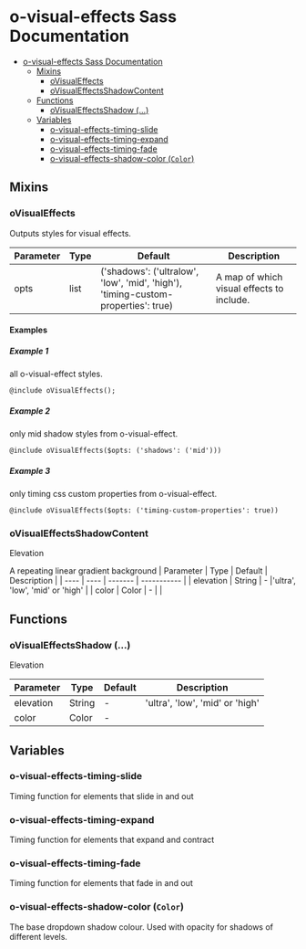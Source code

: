 # o-visual-effects Sass Documentation

- [o-visual-effects Sass Documentation](#o-visual-effects-sass-documentation)
  - [Mixins](#mixins)
    - [oVisualEffects](#ovisualeffects)
    - [oVisualEffectsShadowContent](#ovisualeffectsshadowcontent)
  - [Functions](#functions)
    - [oVisualEffectsShadow (...)](#ovisualeffectsshadow-)
  - [Variables](#variables)
    - [o-visual-effects-timing-slide](#o-visual-effects-timing-slide)
    - [o-visual-effects-timing-expand](#o-visual-effects-timing-expand)
    - [o-visual-effects-timing-fade](#o-visual-effects-timing-fade)
    - [o-visual-effects-shadow-color (`Color`)](#o-visual-effects-shadow-color-color)

## Mixins

### oVisualEffects

Outputs styles for visual effects.

| Parameter | Type | Default                                                                           | Description                               |
| --------- | ---- | --------------------------------------------------------------------------------- | ----------------------------------------- |
| opts      | list | ('shadows': ('ultralow', 'low', 'mid', 'high'), 'timing-custom-properties': true) | A map of which visual effects to include. |

#### Examples

##### Example 1

all o-visual-effect styles.

```Output
@include oVisualEffects();
```

##### Example 2

only mid shadow styles from o-visual-effect.

```Output
@include oVisualEffects($opts: ('shadows': ('mid')))
```

##### Example 3

only timing css custom properties from o-visual-effect.

```Output
@include oVisualEffects($opts: ('timing-custom-properties': true))
```

### oVisualEffectsShadowContent

Elevation

A repeating linear gradient background
| Parameter | Type | Default | Description |
| ---- | ---- | ------- | ----------- |
| elevation | String | - |'ultra', 'low', 'mid' or 'high' |
| color | Color | - | |

## Functions

### oVisualEffectsShadow (...)

Elevation

| Parameter | Type   | Default | Description                     |
| --------- | ------ | ------- | ------------------------------- |
| elevation | String | -       | 'ultra', 'low', 'mid' or 'high' |
| color     | Color  | -       |                                 |

## Variables

### o-visual-effects-timing-slide

Timing function for elements that slide in and out

### o-visual-effects-timing-expand

Timing function for elements that expand and contract

### o-visual-effects-timing-fade

Timing function for elements that fade in and out

### o-visual-effects-shadow-color (`Color`)

The base dropdown shadow colour.
Used with opacity for shadows of different levels.

